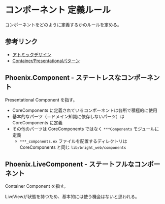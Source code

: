 # コンポーネント 定義ルール

コンポーネントをどのように定義するかのルールを定める。

## 参考リンク

- [アトミックデザイン](https://udemy.benesse.co.jp/design/web-design/atomic-design.html)
- [Container/Presentationalパターン](https://zenn.dev/buyselltech/articles/9460c75b7cd8d1)

## Phoenix.Component - ステートレスなコンポーネント

Presentational Component を指す。

- CoreComponents に定義されているコンポーネントは各所で積極的に使用
- 基本的なパーツ（＝ドメイン知識に依存しないパーツ）は CoreComponents に定義
- その他のパーツは CoreComponents ではなく `***Components` モジュールに定義
  - `***_components.ex` ファイルを配置するディレクトリは CoreComponents と同じ `lib/bright_web/components`

## Phoenix.LiveComponent - ステートフルなコンポーネント

Container Component を指す。

LiveViewが状態を持つため、基本的には使う機会はないと思われる。
